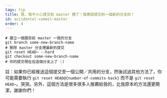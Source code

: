 ```yaml
---
tags: tip
title: 厚，我不小心提交到 master 裡了！我應該提交到一個新的分支的！
id: accidental-commit-master
order: 4
---
```


```git
# 建立一個跟目前 master 一致的分支
git branch some-new-branch-name
# 刪除 master 分支裡最新的提交
git reset HEAD~ --hard
git checkout some-new-branch-name
# 你的提交現在在這個分支上了 :)
```

註：如果你已經推送這個提交至一個公開／共用的分支，然後試過其他方法了，你可能需要執行 `git reset HEAD@{number-of-commits-back}` 而不是 `git reset HEAD~`。哭哭。另外，這個方法是很多很多人推薦給我的，比我原本的方法還更簡潔，謝謝你們！